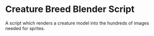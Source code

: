 # Creature Breed Blender Script
A script which renders a creature model into the hundreds of images needed for sprites.
